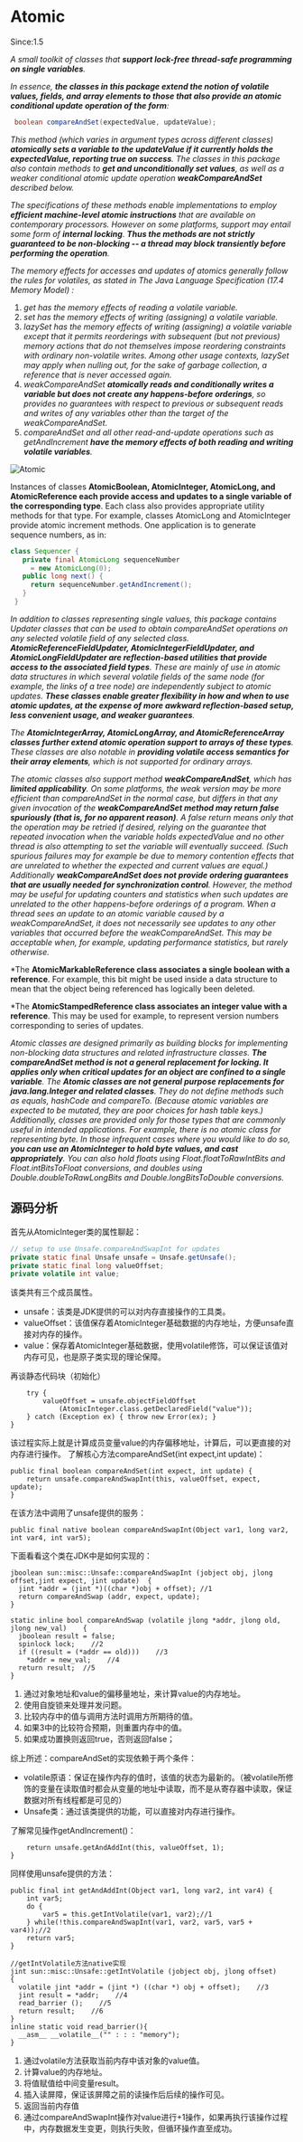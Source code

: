 # Atomic

Since:1.5

*A small toolkit of classes that **support lock-free thread-safe programming on single variables**.* 

*In essence, **the classes in this package extend the notion of volatile values, fields, and array elements to those that also provide an atomic conditional update operation of the form**:*

```java
 boolean compareAndSet(expectedValue, updateValue);
```

*This method (which varies in argument types across different classes) **atomically sets a variable to the updateValue if it currently holds the expectedValue, reporting true on success**. The classes in this package also contain methods to **get and unconditionally set values**, as well as a weaker conditional atomic update operation **weakCompareAndSet** described below.*

*The specifications of these methods enable implementations to employ **efficient machine-level atomic instructions** that are available on contemporary processors. However on some platforms, support may entail some form of **internal locking**. **Thus the methods are not strictly guaranteed to be non-blocking -- a thread may block transiently before performing the operation**.*

*The memory effects for accesses and updates of atomics generally follow the rules for volatiles, as stated in The Java Language Specification (17.4 Memory Model) :*

1. *get has the memory effects of reading a volatile variable.*
2. *set has the memory effects of writing (assigning) a volatile variable.*
3. *lazySet has the memory effects of writing (assigning) a volatile variable except that it permits reorderings with subsequent (but not previous) memory actions that do not themselves impose reordering constraints with ordinary non-volatile writes. Among other usage contexts, lazySet may apply when nulling out, for the sake of garbage collection, a reference that is never accessed again.*
4. *weakCompareAndSet **atomically reads and conditionally writes a variable but does not create any happens-before orderings**, so provides no guarantees with respect to previous or subsequent reads and writes of any variables other than the target of the weakCompareAndSet.*
5. *compareAndSet and all other read-and-update operations such as getAndIncrement **have the memory effects of both reading and writing volatile variables**.*


![Atomic](https://github.com/Robinpig/Note/raw/master/images/JDK/Atomic.png)



Instances of classes **AtomicBoolean, AtomicInteger, AtomicLong, and AtomicReference each provide access and updates to a single variable of the corresponding type**. Each class also provides appropriate utility methods for that type. For example, classes AtomicLong and AtomicInteger provide atomic increment methods. One application is to generate sequence numbers, as in:

```java
class Sequencer {
   private final AtomicLong sequenceNumber
     = new AtomicLong(0);
   public long next() {
     return sequenceNumber.getAndIncrement();
   }
 }
```



*In addition to classes representing single values, this package contains Updater classes that can be used to obtain compareAndSet operations on any selected volatile field of any selected class. **AtomicReferenceFieldUpdater, AtomicIntegerFieldUpdater, and AtomicLongFieldUpdater are reflection-based utilities that provide access to the associated field types**. These are mainly of use in atomic data structures in which several volatile fields of the same node (for example, the links of a tree node) are independently subject to atomic updates. **These classes enable greater flexibility in how and when to use atomic updates, at the expense of more awkward reflection-based setup, less convenient usage, and weaker guarantees**.*

*The **AtomicIntegerArray, AtomicLongArray, and AtomicReferenceArray classes further extend atomic operation support to arrays of these types**. These classes are also notable in **providing volatile access semantics for their array elements**, which is not supported for ordinary arrays.*

*The atomic classes also support method **weakCompareAndSet**, which has **limited applicability**. On some platforms, the weak version may be more efficient than compareAndSet in the normal case, but differs in that any given invocation of the **weakCompareAndSet method may return false spuriously (that is, for no apparent reason)**. A false return means only that the operation may be retried if desired, relying on the guarantee that repeated invocation when the variable holds expectedValue and no other thread is also attempting to set the variable will eventually succeed. (Such spurious failures may for example be due to memory contention effects that are unrelated to whether the expected and current values are equal.) Additionally **weakCompareAndSet does not provide ordering guarantees that are usually needed for synchronization control**. However, the method may be useful for updating counters and statistics when such updates are unrelated to the other happens-before orderings of a program. When a thread sees an update to an atomic variable caused by a weakCompareAndSet, it does not necessarily see updates to any other variables that occurred before the weakCompareAndSet. This may be acceptable when, for example, updating performance statistics, but rarely otherwise.*

*The **AtomicMarkableReference class associates a single boolean with a reference**. For example, this bit might be used inside a data structure to mean that the object being referenced has logically been deleted. 

*The **AtomicStampedReference class associates an integer value with a reference**. This may be used for example, to represent version numbers corresponding to series of updates.



*Atomic classes are designed primarily as building blocks for implementing non-blocking data structures and related infrastructure classes. **The compareAndSet method is not a general replacement for locking. It applies only when critical updates for an object are confined to a single variable**.*
*The **Atomic classes are not general purpose replacements for java.lang.Integer and related classes**. They do not define methods such as equals, hashCode and compareTo. (Because atomic variables are expected to be mutated, they are poor choices for hash table keys.) Additionally, classes are provided only for those types that are commonly useful in intended applications. For example, there is no atomic class for representing byte. In those infrequent cases where you would like to do so, **you can use an AtomicInteger to hold byte values, and cast appropriately**. You can also hold floats using Float.floatToRawIntBits and Float.intBitsToFloat conversions, and doubles using Double.doubleToRawLongBits and Double.longBitsToDouble conversions.*



## 源码分析

首先从AtomicInteger类的属性聊起：

```java
// setup to use Unsafe.compareAndSwapInt for updates
private static final Unsafe unsafe = Unsafe.getUnsafe();
private static final long valueOffset;
private volatile int value;
```

该类共有三个成员属性。

- unsafe：该类是JDK提供的可以对内存直接操作的工具类。
- valueOffset：该值保存着AtomicInteger基础数据的内存地址，方便unsafe直接对内存的操作。
- value：保存着AtomicInteger基础数据，使用volatile修饰，可以保证该值对内存可见，也是原子类实现的理论保障。

再谈静态代码块（初始化）

```
    try {
        valueOffset = unsafe.objectFieldOffset
            (AtomicInteger.class.getDeclaredField("value"));
    } catch (Exception ex) { throw new Error(ex); }
}
```

该过程实际上就是计算成员变量value的内存偏移地址，计算后，可以更直接的对内存进行操作。
了解核心方法compareAndSet(int expect,int update)：

```
public final boolean compareAndSet(int expect, int update) {
    return unsafe.compareAndSwapInt(this, valueOffset, expect, update);
}
```

在该方法中调用了unsafe提供的服务：

```
public final native boolean compareAndSwapInt(Object var1, long var2, int var4, int var5);
```

下面看看这个类在JDK中是如何实现的：

```
jboolean sun::misc::Unsafe::compareAndSwapInt (jobject obj, jlong offset,jint expect, jint update)  {  
  jint *addr = (jint *)((char *)obj + offset); //1
  return compareAndSwap (addr, expect, update);
}  

static inline bool compareAndSwap (volatile jlong *addr, jlong old, jlong new_val)    {    
  jboolean result = false;    
  spinlock lock;    //2
  if ((result = (*addr == old)))    //3
    *addr = new_val;    //4
  return result;  //5
}  
```

1. 通过对象地址和value的偏移量地址，来计算value的内存地址。
2. 使用自旋锁来处理并发问题。
3. 比较内存中的值与调用方法时调用方所期待的值。
4. 如果3中的比较符合预期，则重置内存中的值。
5. 如果成功置换则返回true，否则返回false；

综上所述：compareAndSet的实现依赖于两个条件：

- volatile原语：保证在操作内存的值时，该值的状态为最新的。（被volatile所修饰的变量在读取值时都会从变量的地址中读取，而不是从寄存器中读取，保证数据对所有线程都是可见的）
- Unsafe类：通过该类提供的功能，可以直接对内存进行操作。

了解常见操作getAndIncrement()：

```
    return unsafe.getAndAddInt(this, valueOffset, 1);
}
```

同样使用unsafe提供的方法：

```
public final int getAndAddInt(Object var1, long var2, int var4) {
    int var5;
    do {
        var5 = this.getIntVolatile(var1, var2);//1
    } while(!this.compareAndSwapInt(var1, var2, var5, var5 + var4));//2
    return var5;
}
 
//getIntVolatile方法native实现
jint sun::misc::Unsafe::getIntVolatile (jobject obj, jlong offset)    
{    
  volatile jint *addr = (jint *) ((char *) obj + offset);    //3
  jint result = *addr;    //4
  read_barrier ();    //5
  return result;    //6
}  
inline static void read_barrier(){
  __asm__ __volatile__("" : : : "memory");
}
```

1. 通过volatile方法获取当前内存中该对象的value值。
2. 计算value的内存地址。
3. 将值赋值给中间变量result。
4. 插入读屏障，保证该屏障之前的读操作后后续的操作可见。
5. 返回当前内存值
6. 通过compareAndSwapInt操作对value进行+1操作，如果再执行该操作过程中，内存数据发生变更，则执行失败，但循环操作直至成功。